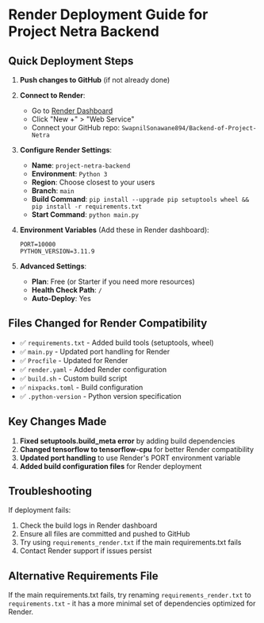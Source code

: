 # Render Deployment Guide for Project Netra Backend

## Quick Deployment Steps

1. **Push changes to GitHub** (if not already done)
2. **Connect to Render**:
   - Go to [Render Dashboard](https://dashboard.render.com)
   - Click "New +" > "Web Service"
   - Connect your GitHub repo: `SwapnilSonawane894/Backend-of-Project-Netra`

3. **Configure Render Settings**:
   - **Name**: `project-netra-backend`
   - **Environment**: `Python 3`
   - **Region**: Choose closest to your users
   - **Branch**: `main`
   - **Build Command**: `pip install --upgrade pip setuptools wheel && pip install -r requirements.txt`
   - **Start Command**: `python main.py`

4. **Environment Variables** (Add these in Render dashboard):
   ```
   PORT=10000
   PYTHON_VERSION=3.11.9
   ```

5. **Advanced Settings**:
   - **Plan**: Free (or Starter if you need more resources)
   - **Health Check Path**: `/`
   - **Auto-Deploy**: Yes

## Files Changed for Render Compatibility

- ✅ `requirements.txt` - Added build tools (setuptools, wheel)
- ✅ `main.py` - Updated port handling for Render
- ✅ `Procfile` - Updated for Render
- ✅ `render.yaml` - Added Render configuration
- ✅ `build.sh` - Custom build script
- ✅ `nixpacks.toml` - Build configuration
- ✅ `.python-version` - Python version specification

## Key Changes Made

1. **Fixed setuptools.build_meta error** by adding build dependencies
2. **Changed tensorflow to tensorflow-cpu** for better Render compatibility
3. **Updated port handling** to use Render's PORT environment variable
4. **Added build configuration files** for Render deployment

## Troubleshooting

If deployment fails:
1. Check the build logs in Render dashboard
2. Ensure all files are committed and pushed to GitHub
3. Try using `requirements_render.txt` if the main requirements.txt fails
4. Contact Render support if issues persist

## Alternative Requirements File

If the main requirements.txt fails, try renaming `requirements_render.txt` to `requirements.txt` - it has a more minimal set of dependencies optimized for Render.